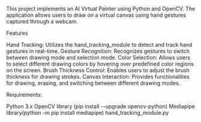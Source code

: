This project implements an AI Virtual Painter using Python and OpenCV. The application allows users to draw on a virtual canvas using hand gestures captured through a webcam.

Features

Hand Tracking: Utilizes the hand_tracking_module to detect and track hand gestures in real-time.
Gesture Recognition: Recognizes gestures to switch between drawing mode and selection mode.
Color Selection: Allows users to select different drawing colors by hovering over predefined color regions on the screen.
Brush Thickness Control: Enables users to adjust the brush thickness for drawing strokes.
Canvas Interaction: Provides functionalities for drawing, erasing, and switching between different drawing modes.

Requirements:

Python 3.x
OpenCV library (pip install --upgrade opencv-python)
Mediapipe library(python -m pip install mediapipe)
hand_tracking_module.py
